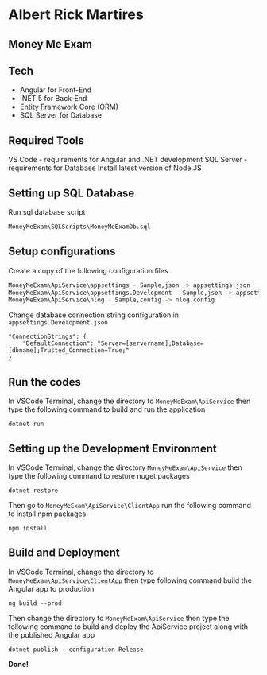 # Albert Rick Martires
##  Money Me Exam

## Tech
- Angular for Front-End
- .NET 5 for Back-End
- Entity Framework Core (ORM)
- SQL Server for Database

## Required Tools
VS Code - requirements for Angular and .NET development
SQL Server - requirements for Database
Install latest version of Node.JS

## Setting up SQL Database
Run sql database script 
```sh
MoneyMeExam\SQLScripts\MoneyMeExamDb.sql
```

## Setup configurations
Create a copy of the following configuration files
```sh
MoneyMeExam\ApiService\appsettings - Sample,json -> appsettings.json
MoneyMeExam\ApiService\appsettings.Development - Sample,json -> appsettings.Development.json
MoneyMeExam\ApiService\nlog - Sample,config -> nlog.config
```
Change database connection string configuration in `appsettings.Development.json`
```
"ConnectionStrings": {
    "DefaultConnection": "Server=[servername];Database=[dbname];Trusted_Connection=True;"
}
```

## Run the codes
In VSCode Terminal, change the directory to `MoneyMeExam\ApiService` then type the following command to build and run the application
```
dotnet run
```

## Setting up the Development Environment
In VSCode Terminal, change the directory `MoneyMeExam\ApiService` then type the following command to restore nuget packages
```
dotnet restore
```
Then go to `MoneyMeExam\ApiService\ClientApp` run the following command to install npm packages
```
npm install
```

## Build and Deployment
In VSCode Terminal, change the directory to `MoneyMeExam\ApiService\ClientApp` then type following command build the Angular app to production
```
ng build --prod
```
Then change the directory to `MoneyMeExam\ApiService` then type the following command to build and deploy the ApiService project along with the published Angular app
```
dotnet publish --configuration Release
```

**Done!**
